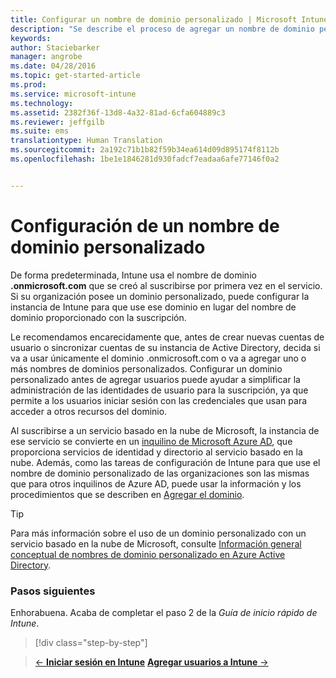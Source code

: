 ```yaml
---
title: Configurar un nombre de dominio personalizado | Microsoft Intune
description: "Se describe el proceso de agregar un nombre de dominio personalizado para su suscripción de Intune."
keywords: 
author: Staciebarker
manager: angrobe
ms.date: 04/28/2016
ms.topic: get-started-article
ms.prod: 
ms.service: microsoft-intune
ms.technology: 
ms.assetid: 2382f36f-13d8-4a32-81ad-6cfa604889c3
ms.reviewer: jeffgilb
ms.suite: ems
translationtype: Human Translation
ms.sourcegitcommit: 2a192c71b1b82f59b34ea614d09d895174f8112b
ms.openlocfilehash: 1be1e1846281d930fadcf7eadaa6afe77146f0a2


---
```



# Configuración de un nombre de dominio personalizado

De forma predeterminada, Intune usa el nombre de dominio **<domain>.onmicrosoft.com** que se creó al suscribirse por primera vez en el servicio. Si su organización posee un dominio personalizado, puede configurar la instancia de Intune para que use ese dominio en lugar del nombre de dominio proporcionado con la suscripción.

Le recomendamos encarecidamente que, antes de crear nuevas cuentas de usuario o sincronizar cuentas de su instancia de Active Directory, decida si va a usar únicamente el dominio .onmicrosoft.com o va a agregar uno o más nombres de dominios personalizados. Configurar un dominio personalizado antes de agregar usuarios puede ayudar a simplificar la administración de las identidades de usuario para la suscripción, ya que permite a los usuarios iniciar sesión con las credenciales que usan para acceder a otros recursos del dominio.

Al suscribirse a un servicio basado en la nube de Microsoft, la instancia de ese servicio se convierte en un [inquilino de Microsoft Azure AD](http://technet.microsoft.com/library/jj573650.aspx#BKMK_WhatIsAnAzureADTenant), que proporciona servicios de identidad y directorio al servicio basado en la nube. Además, como las tareas de configuración de Intune para que use el nombre de dominio personalizado de las organizaciones son las mismas que para otros inquilinos de Azure AD, puede usar la información y los procedimientos que se describen en [Agregar el dominio](https://azure.microsoft.com/documentation/articles/active-directory-add-domain/).

> [!TIP]
> Para más información sobre el uso de un dominio personalizado con un servicio basado en la nube de Microsoft, consulte [Información general conceptual de nombres de dominio personalizado en Azure Active Directory](https://azure.microsoft.com/documentation/articles/active-directory-add-domain-concepts/).

### Pasos siguientes
Enhorabuena. Acaba de completar el paso 2 de la *Guía de inicio rápido de Intune*.

>[!div class="step-by-step"]

>[&larr; **Iniciar sesión en Intune**](.\start-with-a-paid-subscription-to-microsoft-intune-step-1.md)     [**Agregar usuarios a Intune** &rarr;](.\start-with-a-paid-subscription-to-microsoft-intune-step-3.md)  



<!--HONumber=Jul16_HO4-->


